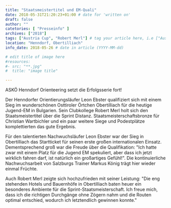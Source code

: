 ```yaml
---
title: "Staatsmeistertitel und EM-Quali"
date: 2018-05-31T21:20:23+01:00 # date for 'written on'
draft: false
author: ""
catetories: [ "Presseinfo" ]
archives: ["2018"]
tags: ["Austria Cup", "Robert Merl"] # tag your article here, i.e ["Austria Cup", "Robert Merl"]
location: "Henndorf, Obertilliach"
info_date: 2018-05-26 # date in article (YYYY-MM-dd)

# edit title of image here
#resources:
#- src: "**.jpg"
#  title: "image title"

---
```


ASKÖ Henndorf Orienteering setzt die Erfolgsserie fort!

<!--more-->

 Der Henndorfer Orientierungsläufer Leon Ebster qualifiziert sich mit einem Sieg im wunderschönen Osttiroler Örtchen Obertilliach für die heutige Jugend-EM in Bulgarien. Sein Clubkollege Robert Merl holt sich den Staatsmeistertitel über die Sprint Distanz. Staatsmeisterschaftsbronze für Christian Wartbichler und ein paar weitere Siege und Podestplätze komplettierten das gute Ergebnis.

Für den talentierten Nachwuchsläufer Leon Ebster war der Sieg in Obertilliach das Startticket für seinen erste großen internationalen Einsatz. Dementsprechend groß war die Freude über die Qualifikation: "Ich hatte zwar mit einem Platz für die Jugend EM spekuliert, aber dass ich jetzt wirklich fahren darf, ist natürlich ein großartiges Gefühl!". Die kontinuierliche Nachwuchsarbeit von Salzburgs Trainer Markus König trägt hier wieder einmal Früchte.

Auch Robert Merl zeigte sich hochzufrieden mit seiner Leistung: "Die eng stehenden Hotels und Bauernhöfe in Obertilliach baten heuer ein besonderes Ambiente für die Sprint-Staatsmeisterschaft. Ich freue mich, dass ich die richtigen Durchgänge ohne Zögern nahm und die Routen optimal entschied, wodurch ich letztendlich gewinnen konnte."